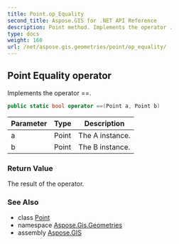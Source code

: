 ```yaml
---
title: Point.op_Equality
second_title: Aspose.GIS for .NET API Reference
description: Point method. Implements the operator .
type: docs
weight: 160
url: /net/aspose.gis.geometries/point/op_equality/
---
```

## Point Equality operator

Implements the operator ==.

```csharp
public static bool operator ==(Point a, Point b)
```

| Parameter | Type | Description |
| --- | --- | --- |
| a | Point | The A instance. |
| b | Point | The B instance. |

### Return Value

The result of the operator.

### See Also

* class [Point](../)
* namespace [Aspose.Gis.Geometries](../../point/)
* assembly [Aspose.GIS](../../../)


